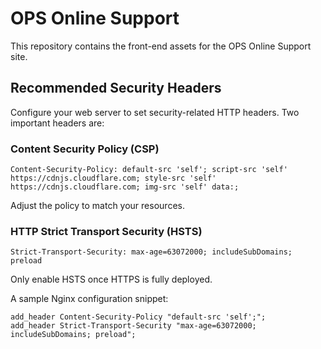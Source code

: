 # OPS Online Support

This repository contains the front-end assets for the OPS Online Support site.

## Recommended Security Headers

Configure your web server to set security-related HTTP headers. Two important headers are:

### Content Security Policy (CSP)
```
Content-Security-Policy: default-src 'self'; script-src 'self' https://cdnjs.cloudflare.com; style-src 'self' https://cdnjs.cloudflare.com; img-src 'self' data:;
```
Adjust the policy to match your resources.

### HTTP Strict Transport Security (HSTS)
```
Strict-Transport-Security: max-age=63072000; includeSubDomains; preload
```
Only enable HSTS once HTTPS is fully deployed.

A sample Nginx configuration snippet:
```
add_header Content-Security-Policy "default-src 'self';";
add_header Strict-Transport-Security "max-age=63072000; includeSubDomains; preload";
```
